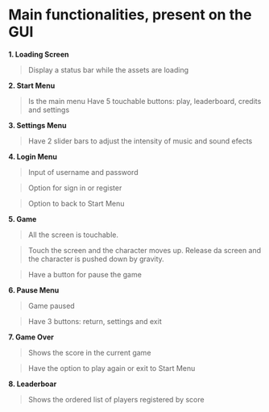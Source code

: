 # Main functionalities, present on the GUI

**1. Loading Screen**
> Display a status bar while the assets are loading

**2. Start Menu**
> Is the main menu
> Have 5 touchable buttons: play, leaderboard, credits and settings

**3. Settings Menu**
> Have 2 slider bars to adjust the intensity of music and sound efects

**4. Login Menu**
> Input of username and password

> Option for sign in or register

> Option to back to Start Menu

**5. Game**
> All the screen is touchable.

> Touch the screen and the character moves up. Release da screen and the character is pushed down by gravity.

> Have a button for pause the game

**6. Pause Menu**
> Game paused

> Have 3 buttons: return, settings and exit

**7. Game Over**
> Shows the score in the current game

> Have the option to play again or exit to Start Menu

**8. Leaderboar**
> Shows the ordered list of players registered by score

